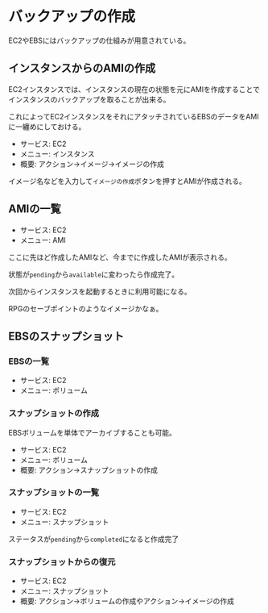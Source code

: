 # バックアップの作成

EC2やEBSにはバックアップの仕組みが用意されている。

## インスタンスからのAMIの作成

EC2インスタンスでは、インスタンスの現在の状態を元にAMIを作成することでインスタンスのバックアップを取ることが出来る。

これによってEC2インスタンスをそれにアタッチされているEBSのデータをAMIに一纏めにしておける。

* サービス: EC2
* メニュー: インスタンス
* 概要: アクション→イメージ→イメージの作成

イメージ名などを入力して`イメージの作成`ボタンを押すとAMIが作成される。

## AMIの一覧

* サービス: EC2
* メニュー: AMI

ここに先ほど作成したAMIなど、今までに作成したAMIが表示される。

状態が`pending`から`available`に変わったら作成完了。

次回からインスタンスを起動するときに利用可能になる。

RPGのセーブポイントのようなイメージかなぁ。

## EBSのスナップショット

### EBSの一覧

* サービス: EC2
* メニュー: ボリューム

### スナップショットの作成

EBSボリュームを単体でアーカイブすることも可能。

* サービス: EC2
* メニュー: ボリューム
* 概要: アクション→スナップショットの作成

### スナップショットの一覧

* サービス: EC2
* メニュー: スナップショット

ステータスが`pending`から`completed`になると作成完了

### スナップショットからの復元

* サービス: EC2
* メニュー: スナップショット
* 概要: アクション→ボリュームの作成やアクション→イメージの作成
